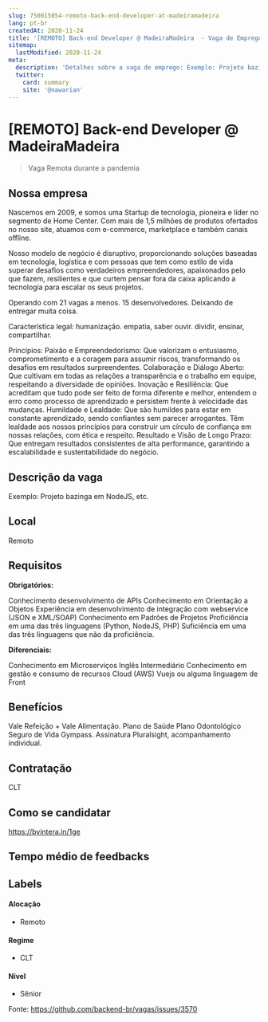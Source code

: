 ```yaml
---
slug: 750015054-remoto-back-end-developer-at-madeiramadeira
lang: pt-br
createdAt: 2020-11-24
title: '[REMOTO] Back-end Developer @ MadeiraMadeira  - Vaga de Emprego'
sitemap:
  lastModified: 2020-11-24
meta:
  description: 'Detalhes sobre a vaga de emprego: Exemplo: Projeto bazinga em NodeJS, etc.'
  twitter:
    card: summary
    site: '@nawarian'
---
```


# [REMOTO] Back-end Developer @ MadeiraMadeira 

<!--
==================================================
Caso a vaga for remoto durante a pandemia informar no texto "Remoto durante o covid"
==================================================
-->
<!-- 
==================================================
POR FAVOR, SÓ POSTE SE A VAGA FOR PARA BACK-END!

Não faça distinção de gênero no título da vaga.

Use: "Back-End Developer" ao invés de 
"Desenvolvedor Back-End" \o/

Exemplo: `[São Paulo] Back-End Developer @ NOME DA EMPRESA`
==================================================
-->
<!--
==================================================
Caso a vaga for remoto durante a pandemia deixar a linha abaixo
==================================================
-->
> Vaga Remota durante a pandemia

## Nossa empresa

Nascemos em 2009, e somos uma Startup de tecnologia, pioneira e líder no segmento de Home Center. Com mais de 1,5 milhões de produtos ofertados no nosso site, atuamos com e-commerce, marketplace e também canais offline.

Nosso modelo de negócio é disruptivo, proporcionando soluções baseadas em tecnologia, logística e com pessoas que tem como estilo de vida superar desafios como verdadeiros empreendedores, apaixonados pelo que fazem, resilientes e que curtem pensar fora da caixa aplicando a tecnologia para escalar os seus projetos.

Operando com 21 vagas a menos. 15 desenvolvedores. Deixando de entregar muita coisa. 

Característica legal: humanização. empatia, saber ouvir. dividir, ensinar, compartilhar. 

Princípios: 
Paixão e Empreendedorismo: Que valorizam o entusiasmo, comprometimento e a coragem para assumir riscos, transformando os desafios em resultados surpreendentes.
Colaboração e Diálogo Aberto: Que cultivam em todas as relações a transparência e o trabalho em equipe, respeitando a diversidade de opiniões.
Inovação e Resiliência: Que acreditam que tudo pode ser feito de forma diferente e melhor, entendem o erro como processo de aprendizado e persistem frente à velocidade das mudanças.
Humildade e Lealdade: Que são humildes para estar em constante aprendizado, sendo confiantes sem parecer arrogantes. Têm lealdade aos nossos princípios para construir um círculo de confiança em nossas relações, com ética e respeito.
Resultado e Visão de Longo Prazo: Que entregam resultados consistentes de alta performance, garantindo a escalabilidade e sustentabilidade do negócio.

## Descrição da vaga

Exemplo: Projeto bazinga em NodeJS, etc.

## Local

Remoto

## Requisitos

**Obrigatórios:**

Conhecimento desenvolvimento de APIs
Conhecimento em Orientação a Objetos
Experiência em desenvolvimento de integração com webservice (JSON e XML/SOAP)
Conhecimento em Padrões de Projetos
Proficiência em uma das três linguagens (Python, NodeJS, PHP)
Suficiência em uma das três linguagens que não da proficiência.

**Diferenciais:**

Conhecimento em Microserviços
Inglês Intermediário
Conhecimento em gestão e consumo de recursos Cloud (AWS)
Vuejs ou alguma linguagem de Front

## Benefícios

Vale Refeição + Vale Alimentação.
Plano de Saúde
Plano Odontológico
Seguro de Vida
Gympass.
Assinatura Pluralsight, acompanhamento individual.


## Contratação

CLT

## Como se candidatar

https://byintera.in/1ge

## Tempo médio de feedbacks


## Labels
<!-- retire os labels que não fazem sentido à vaga -->

#### Alocação

- Remoto

#### Regime

- CLT

#### Nível

- Sênior


Fonte: https://github.com/backend-br/vagas/issues/3570